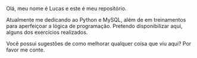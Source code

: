 Olá, meu nome é Lucas e este é meu repositório.

Atualmente me dedicando ao Python e MySQL, além de em treinamentos para aperfeiçoar a lógica de programação.
Pretendo disponibilizar aqui, alguns dos exercícios realizados. 

Você possui sugestões de como melhorar qualquer coisa que viu aqui? Por favor me conte.
